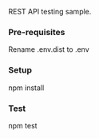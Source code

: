 REST API testing sample.

### Pre-requisites ###

Rename .env.dist to .env

### Setup ###

npm install

### Test ###

npm test